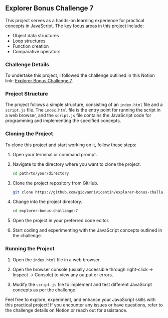 ## Explorer Bonus Challenge 7

This project serves as a hands-on learning experience for practical concepts in JavaScript. The key focus areas in this project include:

- Object data structures
- Loop structures
- Function creation
- Comparative operators

### Challenge Details

To undertake this project, I followed the challenge outlined in this Notion link: [Explorer Bonus Challenge 7](https://efficient-sloth-d85.notion.site/Exerc-cio-02-41080263d073491a908e37c6e4145361).

### Project Structure

The project follows a simple structure, consisting of an `index.html` file and a `script.js` file. The `index.html` file is the entry point for running the script in a web browser, and the `script.js` file contains the JavaScript code for programming and implementing the specified concepts.

### Cloning the Project

To clone this project and start working on it, follow these steps:

1. Open your terminal or command prompt.

2. Navigate to the directory where you want to clone the project.

   ```bash
   cd path/to/your/directory
   ```

3. Clone the project repository from GitHub.

   ```bash
   git clone https://github.com/giovannivicentin/explorer-bonus-challange-7.git
   ```

4. Change into the project directory.

   ```bash
   cd explorer-bonus-challange-7
   ```

5. Open the project in your preferred code editor.

6. Start coding and experimenting with the JavaScript concepts outlined in the challenge.

### Running the Project

1. Open the `index.html` file in a web browser.

2. Open the browser console (usually accessible through right-click -> Inspect -> Console) to view any output or errors.

3. Modify the `script.js` file to implement and test different JavaScript concepts as per the challenge.

Feel free to explore, experiment, and enhance your JavaScript skills with this practical project! If you encounter any issues or have questions, refer to the challenge details on Notion or reach out for assistance.
